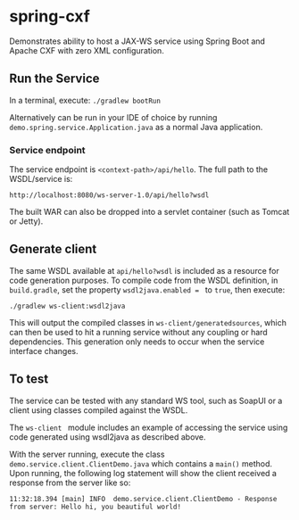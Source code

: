 # spring-cxf

Demonstrates ability to host a JAX-WS service using Spring Boot and Apache CXF with zero XML configuration.

## Run the Service
In a terminal, execute: `./gradlew bootRun`

Alternatively can be run in your IDE of choice by running `demo.spring.service.Application.java` as a normal Java application.

### Service endpoint
The service endpoint is `<context-path>/api/hello`.  The full path to the WSDL/service is:

    http://localhost:8080/ws-server-1.0/api/hello?wsdl

The built WAR can also be dropped into a servlet container (such as Tomcat or Jetty).  

## Generate client 
The same WSDL available at `api/hello?wsdl` is included as a resource for code generation purposes.  To compile code from the WSDL definition, in `build.gradle`, set the property `wsdl2java.enabled = ` to `true`, then execute:

    ./gradlew ws-client:wsdl2java
    
This will output the compiled classes in `ws-client/generatedsources`, which can then be used to hit a running service without any coupling or hard dependencies.  This generation only needs to occur when the service interface changes.


## To test
The service can be tested with any standard WS tool, such as SoapUI or a client using classes compiled against the WSDL.

The `ws-client ` module includes an example of accessing the service using code generated using wsdl2java as described above.  

With the server running, execute the class `demo.service.client.ClientDemo.java` which contains a `main()` method.  Upon running, the following log statement will show the client received a response from the server like so:

    11:32:18.394 [main] INFO  demo.service.client.ClientDemo - Response from server: Hello hi, you beautiful world!
 


